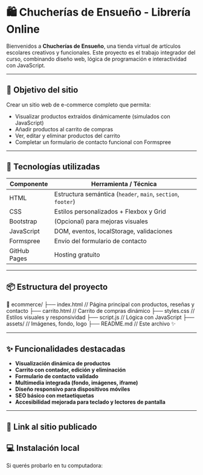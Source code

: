 # 🛍️ Chucherías de Ensueño - Librería Online

Bienvenidos a **Chucherías de Ensueño**, una tienda virtual de artículos escolares creativos y funcionales. Este proyecto es el trabajo integrador del curso, combinando diseño web, lógica de programación e interactividad con JavaScript.

---

## 🎯 Objetivo del sitio

Crear un sitio web de e-commerce completo que permita:
- Visualizar productos extraídos dinámicamente (simulados con JavaScript)
- Añadir productos al carrito de compras
- Ver, editar y eliminar productos del carrito
- Completar un formulario de contacto funcional con Formspree

---

## 🚀 Tecnologías utilizadas

| Componente         | Herramienta / Técnica               |
|-------------------|-------------------------------------|
| HTML              | Estructura semántica (`header`, `main`, `section`, `footer`) |
| CSS               | Estilos personalizados + Flexbox y Grid |
| Bootstrap         | (Opcional) para mejoras visuales    |
| JavaScript        | DOM, eventos, localStorage, validaciones |
| Formspree         | Envío del formulario de contacto    |
| GitHub Pages      | Hosting gratuito                    |

---

## 📦 Estructura del proyecto
📂 ecommerce/ ├── index.html           // Página principal con productos, reseñas y contacto ├── carrito.html         // Carrito de compras dinámico ├── styles.css           // Estilos visuales y responsividad ├── script.js            // Lógica con JavaScript ├── assets/              // Imágenes, fondo, logo ├── README.md            // Este archivo ✨


---

## ✨ Funcionalidades destacadas

- **Visualización dinámica de productos**
- **Carrito con contador, edición y eliminación**
- **Formulario de contacto validado**
- **Multimedia integrada (fondo, imágenes, iframe)**
- **Diseño responsivo para dispositivos móviles**
- **SEO básico con metaetiquetas**
- **Accesibilidad mejorada para teclado y lectores de pantalla**

---

## 🔗 Link al sitio publicado



## 💻 Instalación local

Si querés probarlo en tu computadora:
